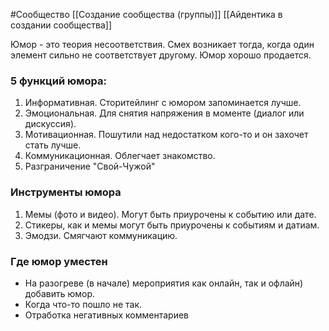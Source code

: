 #Сообщество 
[[Создание сообщества (группы)]]
[[Айдентика в создании сообщества]]

Юмор - это теория несоответствия. Смех возникает тогда, когда один элемент сильно не соответствует другому.
Юмор хорошо продается.

### 5 функций юмора:
1. Информативная. Сторитейлинг с юмором запоминается лучше.
2. Эмоциональная. Для снятия напряжения в моменте (диалог или дискуссия).
3. Мотивационная. Пошутили над недостатком кого-то и он захочет стать лучше.
4. Коммуникационная. Облегчает знакомство.
5. Разграничение "Свой-Чужой"

### Инструменты юмора
1. Мемы (фото и видео). Могут быть приурочены к событию или дате.
2. Стикеры, как и мемы могут быть приурочены к событиям и датиам.
3. Эмодзи. Смягчают коммуникацию.

### Где юмор уместен
- На разогреве (в начале) мероприятия как онлайн, так и офлайн) добавить юмор.
- Когда что-то пошло не так.
- Отработка негативных комментариев

